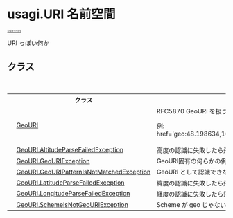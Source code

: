 # usagi.URI 名前空間

<div style="font-size:30%"><a href="https://github.com/usagi/usagi.cs/blob/master/docs/Home.md">≪Back to Home</a></div> 

URI っぽい何か


## クラス
&nbsp;<table><tr><th></th><th>クラス</th><th>説明</th></tr><tr><td>![Public クラス](media/pubclass.gif "Public クラス")</td><td><a href="T_usagi_URI_GeoURI.md">GeoURI</a></td><td>
RFC5870 GeoURI を扱う型 

例: href='geo:48.198634,16.371648;crs=wgs84;u=40'</td></tr><tr><td>![Public クラス](media/pubclass.gif "Public クラス")</td><td><a href="T_usagi_URI_GeoURI_AltitudeParseFailedException.md">GeoURI.AltitudeParseFailedException</a></td><td>
高度の認識に失敗したら飛ぶ例外</td></tr><tr><td>![Public クラス](media/pubclass.gif "Public クラス")</td><td><a href="T_usagi_URI_GeoURI_GeoURIException.md">GeoURI.GeoURIException</a></td><td>
GeoURI固有の何らかの例外</td></tr><tr><td>![Public クラス](media/pubclass.gif "Public クラス")</td><td><a href="T_usagi_URI_GeoURI_GeoURIPatternIsNotMatchedException.md">GeoURI.GeoURIPatternIsNotMatchedException</a></td><td>
GeoURI として認識できない場合に飛ばす例外</td></tr><tr><td>![Public クラス](media/pubclass.gif "Public クラス")</td><td><a href="T_usagi_URI_GeoURI_LatitudeParseFailedException.md">GeoURI.LatitudeParseFailedException</a></td><td>
緯度の認識に失敗したら飛ぶ例外</td></tr><tr><td>![Public クラス](media/pubclass.gif "Public クラス")</td><td><a href="T_usagi_URI_GeoURI_LongitudeParseFailedException.md">GeoURI.LongitudeParseFailedException</a></td><td>
経度の認識に失敗したら飛ぶ例外</td></tr><tr><td>![Public クラス](media/pubclass.gif "Public クラス")</td><td><a href="T_usagi_URI_GeoURI_SchemeIsNotGeoURIException.md">GeoURI.SchemeIsNotGeoURIException</a></td><td>
Scheme が geo じゃないよ例外</td></tr></table>&nbsp;
